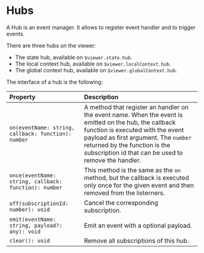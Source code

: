 # Hubs

A Hub is an event manager. It allows to register event handler and to trigger events.

There are three hubs on the viewer:

- The state hub, available on `$viewer.state.hub`.
- The local context hub, available on `$viewer.localContext.hub`.
- The global context hub, available on `$viewer.globalContext.hub`.

The interface of a hub is the following:

| Property                                              | Description                                                                                                                                                                                                                                                                 |
| :---------------------------------------------------- | :-------------------------------------------------------------------------------------------------------------------------------------------------------------------------------------------------------------------------------------------------------------------------- |
| `on(eventName: string, callback: function): number`   | A method that register an handler on the event name. When the event is emitted on the hub, the callback function is executed with the event payload as first argument. The `number` returned by the function is the subscription id that can be used to remove the handler. |
| `once(eventName: string, callback: function): number` | This method is the same as the `on` method, but the callback is executed only once for the given event and then removed from the listerners.                                                                                                                                |
| `off(subscriptionId: number): void`                   | Cancel the corresponding subscription.                                                                                                                                                                                                                                      |
| `emit(eventName: string, payload?: any): void`        | Emit an event with a optional payload.                                                                                                                                                                                                                                      |
| `clear(): void`                                       | Remove all subscriptions of this hub.                                                                                                                                                                                                                                       |
